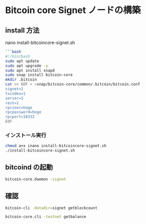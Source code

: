 # Bitcoin core Signet ノードの構築

## install 方法

nano install-bitcoincore-signet.sh

```bash
```bash
#!/bin/bash
sudo apt update
sudo apt upgrade -y
sudo apt install snapd
sudo snap install bitcoin-core
mkdir .bitcoin
cat << EOF > ~snap/bitcoin-core/common/.bitcoin/bitcoin.conf
signet=1
txindex=1
server=1
rest=1
rpcuser=hoge
rpcpassword=hoge
rpcport=18332
EOF
```

### インストール実行

```bash
chmod a+x inano install-bitcoincore-signet.sh
./install-bitcoincore-signet.sh

```


## bitcoind の起動

```bash
bitcoin-core.daemon -signet
```

## 確認

```bash
bitcoin-cli -datadir=signet getblockcount

bitcoin-core.cli -testnet getbalance

```


